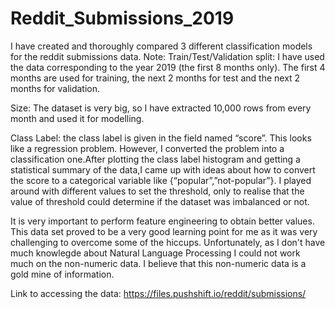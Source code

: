 # Reddit_Submissions_2019
I have created and thoroughly compared 3 different classification models for the reddit submissions data. 
Note:
Train/Test/Validation split: I have used the data corresponding to the year 2019 (the first 8 months only). 
The first 4 months are used for training, the next 2 months for test and the next 2 months for validation.

Size: The dataset is very big, so I have extracted 10,000 rows from every month and used it for modelling.

Class Label: the class label is given in the field named “score”. This looks like a regression problem.
However, I converted the problem into a classification one.After plotting the class label histogram and getting a statistical summary of the data,I came up with ideas about how to convert the score to a categorical variable like {“popular”,”not-popular”}. I played around with different values to set the threshold, only to realise that the value of threshold could determine if the dataset was imbalanced or not.

It is very important to perform feature engineering to obtain better values. This data set proved to be a very good learning point for me as it
was very challenging to overcome some of the hiccups.
Unfortunately, as I don't have much knowlegde about Natural Language Processing I could not work much on the non-numeric data. I believe that
this non-numeric data is a gold mine of information.

Link to accessing the data: https://files.pushshift.io/reddit/submissions/

